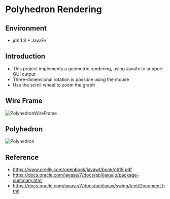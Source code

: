 # Polyhedron Rendering

## Environment

- jdk 1.8 + JavaFx

## Introduction

- This project implements a geometric rendering, using Javafx to support GUI output
- Three-dimensional rotation is possible using the mouse
- Use the scroll wheel to zoom the graph

## Wire Frame

![PolyhedronWireFrame](D:\IdeaProjects\Polyhedron\src\tz\data\PolyhedronWireFrame.png)

## Polyhedron

![Polyhedron](D:\IdeaProjects\Polyhedron\src\tz\data\Polyhedron.png)



## Reference

- https://www.oreilly.com/openbook/javawt/book/ch19.pdf
- https://docs.oracle.com/javase/7/docs/api/java/io/package-summary.html
- https://docs.oracle.com/javase/7/docs/api/javax/swing/text/Document.html

